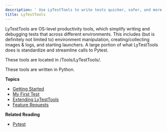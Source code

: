 ```yaml
---
description: ' Use LyTestTools to write tests quicker, safer, and more consistently. '
title: LyTestTools
---
```


LyTestTools are OS-level productivity tools, which simplify writing and debugging tests that across different environments. This includes (but is definitely not limited to) environment manipulation, creating/collecting images & logs, and starting launchers. A large portion of what LyTestTools does is standardize and streamline calls to Pytest.

These tools are located in /Tools/LyTestTools/.

These tools are written in Python.

**Topics**
+ [Getting Started](/docs/user-guide/testing/lytesttools/getting-started)
+ [My First Test](/docs/user-guide/testing/lytesttools/my-first-test)
+ [Extending LyTestTools](/docs/user-guide/testing/lytesttools/extending-lytesttools)
+ [Feature Requests](/docs/user-guide/testing/lytesttools/feature-requests)

**Related Reading**
+ [Pytest](https://docs.pytest.org/en/latest/)
